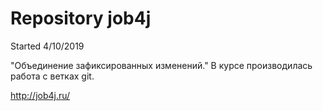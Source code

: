 # Repository job4j
Started 4/10/2019

"Объединение зафиксированных изменений."
В курсе производилась работа с ветках git.

http://job4j.ru/